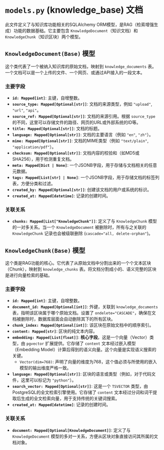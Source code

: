 # `models.py` (knowledge_base) 文档

此文件定义了与知识库功能相关的SQLAlchemy ORM模型，是RAG（检索增强生成）功能的数据基础。它主要包含 `KnowledgeDocument`（知识文档）和 `KnowledgeChunk`（知识区块）两个模型。

## `KnowledgeDocument(Base)` 模型

这个类代表了一个被纳入知识库的原始文档，映射到 `knowledge_documents` 表。一个文档可以是一个上传的文件、一个网页、或通过API接入的一段文本。

### 主要字段
- **`id: Mapped[int]`**: 主键，自增整数。
- **`source_type: Mapped[Optional[str]]`**: 文档的来源类型，例如 `"upload"`, `"url"`, `"api"`。
- **`source_ref: Mapped[Optional[str]]`**: 文档的来源引用。根据 `source_type` 的不同，这里可以存储文件的路径、网页的URL或外部系统的ID等。
- **`title: Mapped[Optional[str]]`**: 文档的标题。
- **`language: Mapped[Optional[str]]`**: 文档的主要语言（例如 `"en"`, `"zh"`）。
- **`mime: Mapped[Optional[str]]`**: 文档的MIME类型（例如 `"text/plain"`, `"application/pdf"`）。
- **`checksum: Mapped[Optional[str]]`**: 文档内容的校验和（如MD5或SHA256），用于检测重复文档。
- **`meta: Mapped[Dict | None]`**: 一个JSONB字段，用于存储与文档相关的任意元数据。
- **`tags: Mapped[List[str] | None]`**: 一个JSONB字段，用于存储文档的标签列表，方便分类和过滤。
- **`created_by: Mapped[Optional[str]]`**: 创建该文档的用户或系统的标识。
- **`created_at: Mapped[datetime]`**: 记录的创建时间。

### 关联关系
- **`chunks: Mapped[List["KnowledgeChunk"]]`**: 定义了与 `KnowledgeChunk` 模型的一对多关系。当一个 `KnowledgeDocument` 被删除时，所有与之关联的 `KnowledgeChunk` 记录也会被级联删除 (`cascade="all, delete-orphan"`)。

## `KnowledgeChunk(Base)` 模型

这个类是RAG功能的核心。它代表了从原始文档中分割出来的一个个文本区块（Chunk），映射到 `knowledge_chunks` 表。将文档分割成小的、语义完整的区块是进行向量检索的基础。

### 主要字段
- **`id: Mapped[int]`**: 主键，自增整数。
- **`document_id: Mapped[Optional[int]]`**: 外键，关联到 `knowledge_documents` 表，指明该区块属于哪个原始文档。设置了 `ondelete="CASCADE"`，确保在文档被删除时，数据库层面会自动删除其下的所有区块。
- **`chunk_index: Mapped[Optional[int]]`**: 该区块在原始文档中的顺序索引。
- **`content: Mapped[str]`**: 区块的纯文本内容。
- **`embedding: Mapped[List[float]]`**: **核心字段**。这是一个向量（Vector）类型，由 `pgvector` 扩展提供。它存储了 `content` 文本经过嵌入模型（Embedding Model）计算后得到的语义向量。这个向量是实现语义搜索的关键。
    - `Vector(dim=768)`: 声明了向量的维度为768，这个值必须与所使用的嵌入模型的输出维度严格一致。
- **`language: Mapped[Optional[str]]`**: 区块的语言或类型（例如，对于代码文件，这里可以标记为 `"python"`）。
- **`search_vector: Mapped[Optional[str]]`**: 这是一个 `TSVECTOR` 类型，由PostgreSQL的全文检索引擎使用。它存储了 `content` 文本经过分词和词干提取后生成的全文检索向量，用于支持传统的关键词搜索。
- **`created_at: Mapped[datetime]`**: 记录的创建时间。

### 关联关系
- **`document: Mapped[Optional[KnowledgeDocument]]`**: 定义了与 `KnowledgeDocument` 模型的多对一关系，方便从区块对象直接访问其所属的文档对象。
